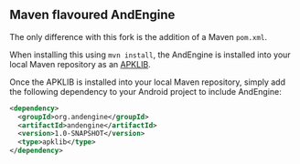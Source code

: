 ## Maven flavoured AndEngine

The only difference with this fork is the addition of a Maven `pom.xml`. 

When installing this using `mvn install`, the AndEngine is installed into your local 
Maven repository as an [APKLIB](https://code.google.com/p/maven-android-plugin/wiki/ApkLib). 

Once the APKLIB is installed into your local Maven repository, simply add the following 
dependency to your Android project to include AndEngine:

```xml
<dependency>
  <groupId>org.andengine</groupId>
  <artifactId>andengine</artifactId>
  <version>1.0-SNAPSHOT</version>
  <type>apklib</type>
</dependency>
```
